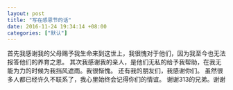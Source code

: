 ```yaml
---
layout: post
title: "写在感恩节的话"
date: 2016-11-24 19:34:14 +08:00
categories: ["默认"]
---
```


<p>首先我感谢我的父母赐予我生命来到这世上，我很愧对于他们，因为我至今也无法报答他们的养育之恩。
其次我感谢我的亲人，是他们无私的给予我帮助，在我无能为力的时候为我挡风遮雨。我很惭愧。
还有我的朋友们，我感谢你们。
虽然很多人都已经许久不联系了，我心里始终会记得你们的情谊。
谢谢313的兄弟。谢谢</p>